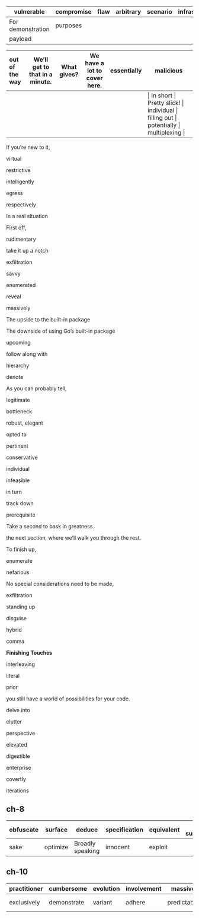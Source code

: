 | vulnerable        | compromise | flaw | arbitrary | scenario | infrastructure |
| ----------------- | ---------- | ---- | --------- | -------- | -------------- |
| For demonstration | purposes   |      |           |          |                |
| payload           |            |      |           |          |                |

| out of the way | We’ll get to that in a minute. | What gives? | We have a lot to cover here. | essentially | malicious                                                    |
| :------------- | ------------------------------ | ----------- | ---------------------------- | ----------- | ------------------------------------------------------------ |
|                |                                |             |                              |             | \| In short \| Pretty slick! \| individual \| filling out \| potentially \| multiplexing \| |

If you’re new to it, 

virtual

restrictive 

intelligently

egress

respectively

In a real situation

First off, 

rudimentary

take it up a notch

exfiltration

savvy

enumerated

reveal

massively

The upside to the built-in package

The downside of using Go’s built-in package

upcoming

follow along with

hierarchy

denote

As you can probably tell,

legitimate

bottleneck

 robust, elegant 

opted to

pertinent

conservative

individual

infeasible

in turn

track down

prerequisite

Take a second to bask in greatness.

the next section, where we’ll walk you through the rest.

To finish up,

enumerate

nefarious

No special considerations need to be made, 

exfiltration

standing up

disguise

hybrid

comma

**Finishing Touches**

interleaving

literal

prior

you still have a world of possibilities for your code.

delve into

clutter

perspective

elevated

digestible

enterprise

covertly

iterations

## ch-8

| obfuscate | surface  | deduce           | specification | equivalent | To summarize |
| --------- | -------- | ---------------- | ------------- | ---------- | ------------ |
| sake      | optimize | Broadly speaking | innocent      | exploit    |              |

## ch-10

| practitioner | cumbersome  | evolution | involvement | massive     | vulnerability | explicitly | luxury  | convention |
| ------------ | ----------- | --------- | ----------- | ----------- | ------------- | ---------- | ------- | ---------- |
| exclusively  | demonstrate | variant   | adhere      | predictable | validating    | so long as | whereas | generic    |



